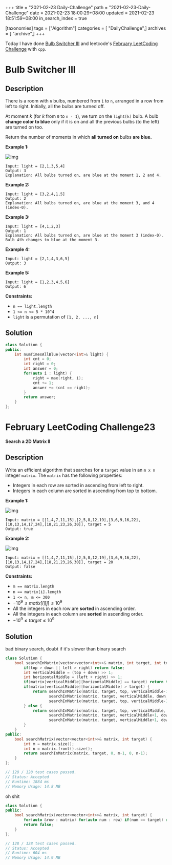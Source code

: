 +++
title = "2021-02-23 Daily-Challenge"
path = "2021-02-23-Daily-Challenge"
date = 2021-02-23 18:00:29+08:00
updated = 2021-02-23 18:51:59+08:00
in_search_index = true

[taxonomies]
tags = ["Algorithm"]
categories = [ "DailyChallenge",]
archives = [ "archive",]
+++

Today I have done [Bulb Switcher III](https://leetcode.com/problems/bulb-switcher-iii/) and leetcode's [February LeetCoding Challenge](https://leetcode.com/explore/challenge/card/february-leetcoding-challenge-2021/587/week-4-february-22nd-february-28th/3650/) with `cpp`.

<!-- more -->

# Bulb Switcher III

## Description

There is a room with `n` bulbs, numbered from `1` to `n`, arranged in a row from left to right. Initially, all the bulbs are turned off.

At moment *k* (for *k* from `0` to `n - 1`), we turn on the `light[k]` bulb. A bulb **change color to blue** only if it is on and all the previous bulbs (to the left) are turned on too.

Return the number of moments in which **all turned on** bulbs **are blue.**

 

**Example 1:**

![img](https://assets.leetcode.com/uploads/2020/02/29/sample_2_1725.png)

```
Input: light = [2,1,3,5,4]
Output: 3
Explanation: All bulbs turned on, are blue at the moment 1, 2 and 4.
```

**Example 2:**

```
Input: light = [3,2,4,1,5]
Output: 2
Explanation: All bulbs turned on, are blue at the moment 3, and 4 (index-0).
```

**Example 3:**

```
Input: light = [4,1,2,3]
Output: 1
Explanation: All bulbs turned on, are blue at the moment 3 (index-0).
Bulb 4th changes to blue at the moment 3.
```

**Example 4:**

```
Input: light = [2,1,4,3,6,5]
Output: 3
```

**Example 5:**

```
Input: light = [1,2,3,4,5,6]
Output: 6
```

 

**Constraints:**

- `n == light.length`
- `1 <= n <= 5 * 10^4`
- `light` is a permutation of `[1, 2, ..., n]`

## Solution

``` cpp
class Solution {
public:
    int numTimesAllBlue(vector<int>& light) {
        int cnt = 0;
        int right = 0;
        int answer = 0;
        for(auto i : light) {
            right = max(right, i);
            cnt += 1;
            answer += (cnt == right);
        }
        return answer;
    }
};
```

# February LeetCoding Challenge23

**Search a 2D Matrix II**

## Description

Write an efficient algorithm that searches for a `target` value in an `m x n` integer `matrix`. The `matrix` has the following properties:

- Integers in each row are sorted in ascending from left to right.
- Integers in each column are sorted in ascending from top to bottom.

 

**Example 1:**

![img](https://assets.leetcode.com/uploads/2020/11/24/searchgrid2.jpg)

```
Input: matrix = [[1,4,7,11,15],[2,5,8,12,19],[3,6,9,16,22],[10,13,14,17,24],[18,21,23,26,30]], target = 5
Output: true
```

**Example 2:**

![img](https://assets.leetcode.com/uploads/2020/11/24/searchgrid.jpg)

```
Input: matrix = [[1,4,7,11,15],[2,5,8,12,19],[3,6,9,16,22],[10,13,14,17,24],[18,21,23,26,30]], target = 20
Output: false
```

 

**Constraints:**

- `m == matrix.length`
- `n == matrix[i].length`
- `1 <= n, m <= 300`
- $-10^9 \le matix[i][j] \le 10^9$
- All the integers in each row are **sorted** in ascending order.
- All the integers in each column are **sorted** in ascending order.
- $-10^9 \le target \le 10^9$

## Solution

bad binary search, doubt if it's slower than binary search

``` cpp
class Solution {
    bool searchInMatrix(vector<vector<int>>& matrix, int target, int top, int down, int left, int right) {
        if(top > down || left > right) return false;
        int verticalMiddle = (top + down) >> 1;
        int horizontalMiddle = (left + right) >> 1;
        if(matrix[verticalMiddle][horizontalMiddle] == target) return true;
        if(matrix[verticalMiddle][horizontalMiddle] > target) {
            return searchInMatrix(matrix, target, top, verticalMiddle-1, horizontalMiddle, right) ||
                   searchInMatrix(matrix, target, verticalMiddle, down, left, horizontalMiddle-1) ||
                   searchInMatrix(matrix, target, top, verticalMiddle-1, left, horizontalMiddle-1);
        } else {
            return searchInMatrix(matrix, target, top, verticalMiddle, horizontalMiddle+1, right) ||
                   searchInMatrix(matrix, target, verticalMiddle+1, down, left, horizontalMiddle) ||
                   searchInMatrix(matrix, target, verticalMiddle+1, down, horizontalMiddle+1, right);
        }
    }
public:
    bool searchMatrix(vector<vector<int>>& matrix, int target) {
        int m = matrix.size();
        int n = matrix.front().size();
        return searchInMatrix(matrix, target, 0, m-1, 0, n-1);
    }
};

// 128 / 128 test cases passed.
// Status: Accepted
// Runtime: 1884 ms
// Memory Usage: 14.8 MB
```

oh shit

``` cpp
class Solution {
public:
    bool searchMatrix(vector<vector<int>>& matrix, int target) {
        for(auto &row : matrix) for(auto num : row) if(num == target) return true;
        return false;
    }
};

// 128 / 128 test cases passed.
// Status: Accepted
// Runtime: 604 ms
// Memory Usage: 14.9 MB
```
